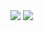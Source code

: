 <div style={display: flex;}>
  <img src="https://github-readme-stats.vercel.app/api?username=thasegawadesign&count_private=true&show_icons=true" />
  <img src="https://github-readme-stats.vercel.app/api/top-langs/?username=thasegawadesign&layout=compact" />
</div>

